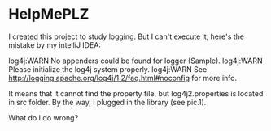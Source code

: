 # HelpMePLZ

I created this project to study logging. But I can't execute it, here's the mistake by my intelliJ IDEA:

log4j:WARN No appenders could be found for logger (Sample).
log4j:WARN Please initialize the log4j system properly.
log4j:WARN See http://logging.apache.org/log4j/1.2/faq.html#noconfig for more info.

It means that it cannot find the property file, but log4j2.properties is located in src folder.
By the way, I plugged in the library (see pic.1).

What do I do wrong?
